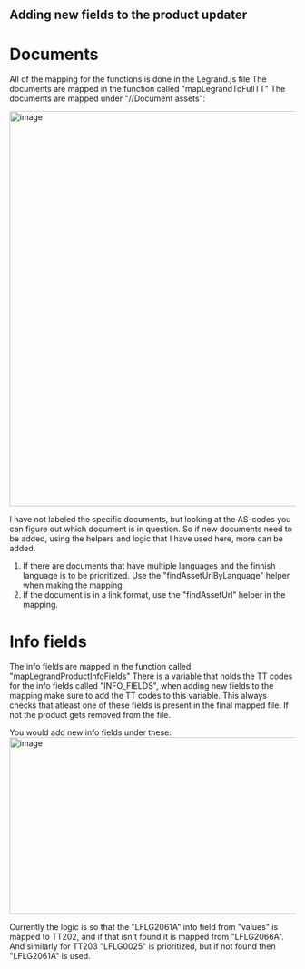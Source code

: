 ## Adding new fields to the product updater


# Documents

All of the mapping for the functions is done in the Legrand.js file 
The documents are mapped in the function called "mapLegrandToFullTT"
The documents are mapped under "//Document assets":

<img width="765" height="695" alt="image" src="https://github.com/user-attachments/assets/9236efe5-7c29-48ec-8d70-ef646231040e" />


I have not labeled the specific documents, but looking at the AS-codes you can figure out which document is in question. So if new documents need to be added, using the helpers and logic that I have used here, more can be added. 
1. If there are documents that have multiple languages and the finnish language is to be prioritized. Use the "findAssetUrlByLanguage" helper when making the mapping.
2. If the document is in a link format, use the "findAssetUrl" helper in the mapping.



# Info fields

The info fields are mapped in the function called "mapLegrandProductInfoFields"
There is a variable that holds the TT codes for the info fields called "INFO_FIELDS", when adding new fields to the mapping make sure to add the TT codes to this variable. This always checks that atleast one of these fields is present in the final mapped file. If not the product gets removed from the file.

You would add new info fields under these:
<img width="901" height="311" alt="image" src="https://github.com/user-attachments/assets/9bc22ba6-e141-4e27-a3c9-6a4a3cad2355" />

Currently the logic is so that the "LFLG2061A" info field from "values" is mapped to TT202, and if that isn't found it is mapped from "LFLG2066A".
And similarly for TT203 "LFLG0025" is prioritized, but if not found then "LFLG2061A" is used. 
